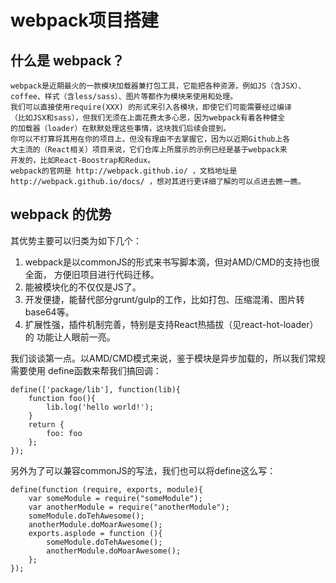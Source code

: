 # webpack项目搭建

## 什么是 webpack？

```
webpack是近期最火的一款模块加载器兼打包工具，它能把各种资源，例如JS（含JSX）、
coffee、样式（含less/sass）、图片等都作为模块来使用和处理。
我们可以直接使用require(XXX) 的形式来引入各模块，即使它们可能需要经过编译
（比如JSX和sass），但我们无须在上面花费太多心思，因为webpack有着各种健全
的加载器（loader）在默默处理这些事情，这块我们后续会提到。
你可以不打算将其用在你的项目上，但没有理由不去掌握它，因为以近期Github上各
大主流的（React相关）项目来说，它们仓库上所展示的示例已经是基于webpack来
开发的，比如React-Boostrap和Redux。
webpack的官网是 http://webpack.github.io/ ，文档地址是 http://webpack.github.io/docs/ ，想对其进行更详细了解的可以点进去瞧一瞧。

```

## webpack 的优势

其优势主要可以归类为如下几个：

  1. webpack是以commonJS的形式来书写脚本滴，但对AMD/CMD的支持也很全面，
  方便旧项目进行代码迁移。
  2. 能被模块化的不仅仅是JS了。
  3. 开发便捷，能替代部分grunt/gulp的工作，比如打包、压缩混淆、图片转base64等。
  4. 扩展性强，插件机制完善，特别是支持React热插拔（见react-hot-loader）的
  功能让人眼前一亮。

我们谈谈第一点。以AMD/CMD模式来说，鉴于模块是异步加载的，所以我们常规需要使用
define函数来帮我们搞回调：

```
define(['package/lib'], function(lib){
    function foo(){
        lib.log('hello world!');
    }
    return {
        foo: foo
    };
});

```
另外为了可以兼容commonJS的写法，我们也可以将define这么写：

```
define(function (require, exports, module){
    var someModule = require("someModule");
    var anotherModule = require("anotherModule");    
    someModule.doTehAwesome();
    anotherModule.doMoarAwesome();
    exports.asplode = function (){
        someModule.doTehAwesome();
        anotherModule.doMoarAwesome();
    };
});

```

